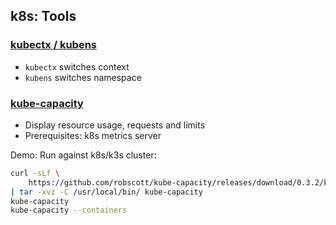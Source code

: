 ## k8s: Tools

### [kubectx / kubens](https://github.com/ahmetb/kubectx)

- `kubectx` switches context
- `kubens` switches namespace

### [kube-capacity](https://github.com/robscott/kube-capacity)

- Display resource usage, requests and limits
- Prerequisites: k8s metrics server

Demo: Run against k8s/k3s cluster:

```bash
curl -sLf \
    https://github.com/robscott/kube-capacity/releases/download/0.3.2/kube-capacity_0.3.2_Linux_x86_64.tar.gz \
| tar -xvz -C /usr/local/bin/ kube-capacity
kube-capacity
kube-capacity --containers
```